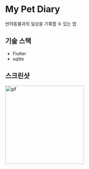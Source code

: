 # My Pet Diary
반려동물과의 일상을 기록할 수 있는 앱

## 기술 스택
- Flutter
- sqlite

## 스크린샷
<img src="https://github.com/strawberryCheeseCake2/Getiti3rdParty__FC_TRIO
/blob/main/my-pet-diary-recording.gif" alt="gif" title="gif" width="250"/>
